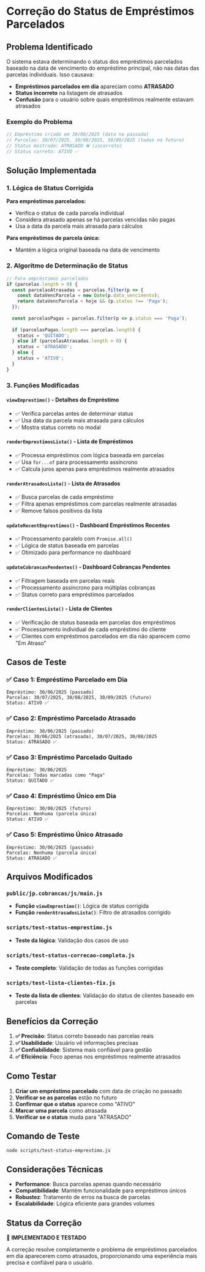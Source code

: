 # Correção do Status de Empréstimos Parcelados

## Problema Identificado

O sistema estava determinando o status dos empréstimos parcelados baseado na data de vencimento do empréstimo principal, não nas datas das parcelas individuais. Isso causava:

- **Empréstimos parcelados em dia** apareciam como **ATRASADO**
- **Status incorreto** na listagem de atrasados
- **Confusão** para o usuário sobre quais empréstimos realmente estavam atrasados

### Exemplo do Problema

```javascript
// Empréstimo criado em 30/06/2025 (data no passado)
// Parcelas: 30/07/2025, 30/08/2025, 30/09/2025 (todas no futuro)
// Status mostrado: ATRASADO ❌ (incorreto)
// Status correto: ATIVO ✅
```

## Solução Implementada

### 1. Lógica de Status Corrigida

**Para empréstimos parcelados:**
- Verifica o status de cada parcela individual
- Considera atrasado apenas se há parcelas vencidas não pagas
- Usa a data da parcela mais atrasada para cálculos

**Para empréstimos de parcela única:**
- Mantém a lógica original baseada na data de vencimento

### 2. Algoritmo de Determinação de Status

```javascript
// Para empréstimos parcelados
if (parcelas.length > 0) {
  const parcelasAtrasadas = parcelas.filter(p => {
    const dataVencParcela = new Date(p.data_vencimento);
    return dataVencParcela < hoje && (p.status !== 'Paga');
  });
  
  const parcelasPagas = parcelas.filter(p => p.status === 'Paga');
  
  if (parcelasPagas.length === parcelas.length) {
    status = 'QUITADO';
  } else if (parcelasAtrasadas.length > 0) {
    status = 'ATRASADO';
  } else {
    status = 'ATIVO';
  }
}
```

### 3. Funções Modificadas

#### `viewEmprestimo()` - Detalhes do Empréstimo
- ✅ Verifica parcelas antes de determinar status
- ✅ Usa data da parcela mais atrasada para cálculos
- ✅ Mostra status correto no modal

#### `renderEmprestimosLista()` - Lista de Empréstimos
- ✅ Processa empréstimos com lógica baseada em parcelas
- ✅ Usa `for...of` para processamento assíncrono
- ✅ Calcula juros apenas para empréstimos realmente atrasados

#### `renderAtrasadosLista()` - Lista de Atrasados
- ✅ Busca parcelas de cada empréstimo
- ✅ Filtra apenas empréstimos com parcelas realmente atrasadas
- ✅ Remove falsos positivos da lista

#### `updateRecentEmprestimos()` - Dashboard Empréstimos Recentes
- ✅ Processamento paralelo com `Promise.all()`
- ✅ Lógica de status baseada em parcelas
- ✅ Otimizado para performance no dashboard

#### `updateCobrancasPendentes()` - Dashboard Cobranças Pendentes
- ✅ Filtragem baseada em parcelas reais
- ✅ Processamento assíncrono para múltiplas cobranças
- ✅ Status correto para empréstimos parcelados

#### `renderClientesLista()` - Lista de Clientes
- ✅ Verificação de status baseada em parcelas dos empréstimos
- ✅ Processamento individual de cada empréstimo do cliente
- ✅ Clientes com empréstimos parcelados em dia não aparecem como "Em Atraso"

## Casos de Teste

### ✅ Caso 1: Empréstimo Parcelado em Dia
```
Empréstimo: 30/06/2025 (passado)
Parcelas: 30/07/2025, 30/08/2025, 30/09/2025 (futuro)
Status: ATIVO ✅
```

### ✅ Caso 2: Empréstimo Parcelado Atrasado
```
Empréstimo: 30/06/2025 (passado)
Parcelas: 30/06/2025 (atrasada), 30/07/2025, 30/08/2025
Status: ATRASADO ✅
```

### ✅ Caso 3: Empréstimo Parcelado Quitado
```
Empréstimo: 30/06/2025
Parcelas: Todas marcadas como "Paga"
Status: QUITADO ✅
```

### ✅ Caso 4: Empréstimo Único em Dia
```
Empréstimo: 30/08/2025 (futuro)
Parcelas: Nenhuma (parcela única)
Status: ATIVO ✅
```

### ✅ Caso 5: Empréstimo Único Atrasado
```
Empréstimo: 30/06/2025 (passado)
Parcelas: Nenhuma (parcela única)
Status: ATRASADO ✅
```

## Arquivos Modificados

### `public/jp.cobrancas/js/main.js`
- **Função `viewEmprestimo()`**: Lógica de status corrigida
- **Função `renderAtrasadosLista()`**: Filtro de atrasados corrigido

### `scripts/test-status-emprestimo.js`
- **Teste da lógica**: Validação dos casos de uso

### `scripts/test-status-correcao-completa.js`
- **Teste completo**: Validação de todas as funções corrigidas

### `scripts/test-lista-clientes-fix.js`
- **Teste da lista de clientes**: Validação do status de clientes baseado em parcelas

## Benefícios da Correção

1. **✅ Precisão**: Status correto baseado nas parcelas reais
2. **✅ Usabilidade**: Usuário vê informações precisas
3. **✅ Confiabilidade**: Sistema mais confiável para gestão
4. **✅ Eficiência**: Foco apenas nos empréstimos realmente atrasados

## Como Testar

1. **Criar um empréstimo parcelado** com data de criação no passado
2. **Verificar se as parcelas** estão no futuro
3. **Confirmar que o status** aparece como "ATIVO"
4. **Marcar uma parcela** como atrasada
5. **Verificar se o status** muda para "ATRASADO"

## Comando de Teste

```bash
node scripts/test-status-emprestimo.js
```

## Considerações Técnicas

- **Performance**: Busca parcelas apenas quando necessário
- **Compatibilidade**: Mantém funcionalidade para empréstimos únicos
- **Robustez**: Tratamento de erros na busca de parcelas
- **Escalabilidade**: Lógica eficiente para grandes volumes

## Status da Correção

🎉 **IMPLEMENTADO E TESTADO**

A correção resolve completamente o problema de empréstimos parcelados em dia aparecerem como atrasados, proporcionando uma experiência mais precisa e confiável para o usuário. 